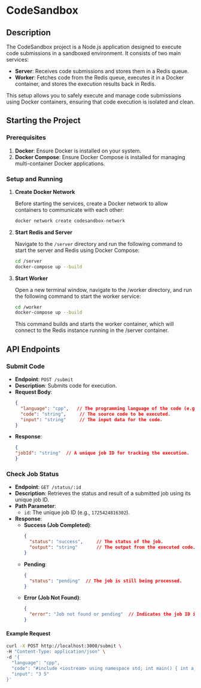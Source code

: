 # CodeSandbox 

## Description

The CodeSandbox project is a Node.js application designed to execute code submissions in a sandboxed environment. It consists of two main services:

- **Server**: Receives code submissions and stores them in a Redis queue.
- **Worker**: Fetches code from the Redis queue, executes it in a Docker container, and stores the execution results back in Redis.

This setup allows you to safely execute and manage code submissions using Docker containers, ensuring that code execution is isolated and clean.

## Starting the Project

### Prerequisites

1. **Docker**: Ensure Docker is installed on your system.
2. **Docker Compose**: Ensure Docker Compose is installed for managing multi-container Docker applications.

### Setup and Running

1. **Create Docker Network**

   Before starting the services, create a Docker network to allow containers to communicate with each other:

   ```bash
   docker network create codesandbox-network
   ```

2. **Start Redis and Server**

   Navigate to the `/server` directory and run the following command to start the server and Redis using Docker Compose:

   ```bash
   cd /server
   docker-compose up --build
   ```
3. **Start Worker**

   Open a new terminal window, navigate to the /worker directory, and run the following command to start the worker service:

   ```bash
   cd /worker
   docker-compose up --build
   ```
   This command builds and starts the worker container, which will connect to the Redis instance running in the /server container.

## API Endpoints

### Submit Code

- **Endpoint**: `POST /submit`
- **Description**: Submits code for execution.
- **Request Body**:
  ```json
  {
    "language": "cpp",   // The programming language of the code (e.g., cpp, python).
    "code": "string",     // The source code to be executed.
    "input": "string"     // The input data for the code.
  }
- **Response**:
  ```json
  {
  "jobId": "string"  // A unique job ID for tracking the execution.
  }
  ```

### Check Job Status

- **Endpoint**: `GET /status/:id`
- **Description**: Retrieves the status and result of a submitted job using its unique job ID.
- **Path Parameter**:
  - `id`: The unique job ID (e.g., `1725424816302`).
- **Response**:
  - **Success (Job Completed)**:
    ```json
    {
      "status": "success",     // The status of the job.
      "output": "string"       // The output from the executed code.
    }
    ```
  - **Pending**:
    ```json
    {
      "status": "pending"  // The job is still being processed.
    }
    ```
  - **Error (Job Not Found)**:
    ```json
    {
      "error": "Job not found or pending"  // Indicates the job ID is not found or still pending.
    }
    ```

#### Example Request

```bash
curl -X POST http://localhost:3000/submit \
-H "Content-Type: application/json" \
-d '{
  "language": "cpp",
  "code": "#include <iostream> using namespace std; int main() { int a, b; cin >> a >> b; cout << a + b << endl; return 0; }",
  "input": "3 5"
}'
```